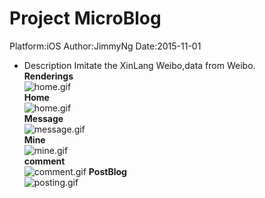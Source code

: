 # Project MicroBlog
Platform:iOS  Author:JimmyNg  Date:2015-11-01
* Description Imitate the XinLang Weibo,data from Weibo.  
**Renderings**  
![home.gif](https://github.com/Jimmy6464/MicroBlog/blob/master/author.gif)  
**Home**  
![home.gif](https://github.com/Jimmy6464/MicroBlog/blob/master/home.gif)  
**Message**  
![message.gif](https://github.com/Jimmy6464/MicroBlog/blob/master/message.gif)  
**Mine**  
![mine.gif](https://github.com/Jimmy6464/MicroBlog/blob/master/mine.gif)  
**comment**  
![comment.gif](https://github.com/Jimmy6464/MicroBlog/blob/master/comment.gif)  **PostBlog**  
![posting.gif](https://github.com/Jimmy6464/MicroBlog/blob/master/posting.gif)    


